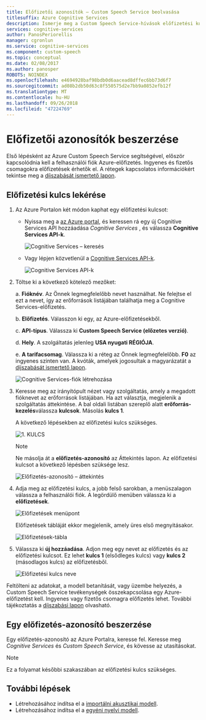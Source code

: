 ```yaml
---
title: Előfizetői azonosítók – Custom Speech Service beolvasása
titlesuffix: Azure Cognitive Services
description: Ismerje meg a Custom Speech Service-hívások előfizetési kulcsainak beszerzése.
services: cognitive-services
author: PanosPeriorellis
manager: cgronlun
ms.service: cognitive-services
ms.component: custom-speech
ms.topic: conceptual
ms.date: 02/08/2017
ms.author: panosper
ROBOTS: NOINDEX
ms.openlocfilehash: e4694928baf98bdb0d6aacead8dffec6bb73d6f7
ms.sourcegitcommit: ad08b2db50d63c8f550575d2e7bb9a0852efb12f
ms.translationtype: MT
ms.contentlocale: hu-HU
ms.lasthandoff: 09/26/2018
ms.locfileid: "47224769"
---
```

# <a name="obtain-subscription-keys"></a>Előfizetői azonosítók beszerzése
Első lépésként az Azure Custom Speech Service segítségével, először kapcsolódnia kell a felhasználói fiók Azure-előfizetés. Ingyenes és fizetős csomagokra előfizetések érhetők el. A rétegek kapcsolatos információkért tekintse meg a [díjszabását ismertető lapon](https://www.microsoft.com/cognitive-services/en-us/pricing).

## <a name="get-a-subscription-key"></a>Előfizetési kulcs lekérése
1. Az Azure Portalon két módon kaphat egy előfizetési kulcsot:

    * Nyissa meg a [az Azure portal](https://ms.portal.azure.com), és keressen rá egy új Cognitive Services API hozzáadása _Cognitive Services_ , és válassza **Cognitive Services API-k**.

      ![Cognitive Services – keresés](../../../media/cognitive-services/custom-speech-service/custom-speech-azure-subscription.png)

    * Vagy lépjen közvetlenül a [Cognitive Services API-k](https://ms.portal.azure.com/#create/Microsoft.CognitiveServices).

        ![Cognitive Services API-k](../../../media/cognitive-services/custom-speech-service/custom-speech-azure-subscription2.png)

    
1. Töltse ki a következő kötelező mezőket:

      a. **Fióknév**. Az Önnek legmegfelelőbb nevet használhat. Ne felejtse el ezt a nevet, így az erőforrások listájában találhatja meg a Cognitive Services-előfizetés.

      b. **Előfizetés**. Válasszon ki egy, az Azure-előfizetésekből.

      c. **API-típus**. Válassza ki **Custom Speech Service (előzetes verzió)**.

      d. **Hely**. A szolgáltatás jelenleg **USA nyugati RÉGIÓJA**.

      e. **A tarifacsomag**. Válassza ki a réteg az Önnek legmegfelelőbb. **F0** az ingyenes szinten van. A kvóták, amelyek jogosultak a magyarázatát a [díjszabását ismertető lapon](https://www.microsoft.com/cognitive-services/en-us/pricing).

      ![Cognitive Services-fiók létrehozása](../../../media/cognitive-services/custom-speech-service/custom-speech-azure-cris-blade.png)

1. Keresse meg az irányítópult nézet vagy szolgáltatás, amely a megadott fióknevet az erőforrások listájában. Ha azt választja, megjelenik a szolgáltatás áttekintése. A bal oldali listában szereplő alatt **erőforrás-kezelés**válassza **kulcsok**. Másolás **kulcs 1**.

      A következő lépésekben az előfizetési kulcs szükséges.

      ![1. KULCS](../../../media/cognitive-services/custom-speech-service/custom-speech-azure-cris-keys2.png)

      > [!NOTE]
      > Ne másolja át a **előfizetés-azonosító** az Áttekintés lapon. Az előfizetési kulcsot a következő lépésben szüksége lesz.
      >

      ![Előfizetés-azonosító – áttekintés](../../../media/cognitive-services/custom-speech-service/custom-speech-azure-cris-keys.png)

1. Adja meg az előfizetési kulcs, a jobb felső sarokban, a menüszalagon válassza a felhasználói fiók. A legördülő menüben válassza ki a **előfizetések**.

      ![Előfizetések menüpont](../../../media/cognitive-services/custom-speech-service/custom-speech-subscription-selection.png)

    Előfizetések tábláját ekkor megjelenik, amely üres első megnyitásakor.

    ![Előfizetések-tábla](../../../media/cognitive-services/custom-speech-service/custom-speech-subscription-list.png)

1. Válassza ki **új hozzáadása**. Adjon meg egy nevet az előfizetés és az előfizetési kulcsot. Ez lehet **kulcs 1** (elsődleges kulcs) vagy **kulcs 2** (másodlagos kulcs) az előfizetésből.

      ![Előfizetési kulcs neve](../../../media/cognitive-services/custom-speech-service/custom-speech-enter-subsciption.png)

Feltölteni az adatokat, a modell betanítását, vagy üzembe helyezés, a Custom Speech Service tevékenységek összekapcsolása egy Azure-előfizetést kell. Ingyenes vagy fizetős csomagra előfizetés lehet. További tájékoztatás a [díjszabási lapon](https://www.microsoft.com/cognitive-services/en-us/pricing) olvasható.

## <a name="get-a-subscription-id"></a>Egy előfizetés-azonosító beszerzése
Egy előfizetés-azonosító az Azure Portalra, keresse fel. Keresse meg *Cognitive Services* és *Custom Speech Service*, és kövesse az utasításokat.

> [!NOTE]
> Ez a folyamat későbbi szakaszában az előfizetési kulcs szükséges.
>

## <a name="next-steps"></a>További lépések
* Létrehozásához indítsa el a [importálni akusztikai modell](cognitive-services-custom-speech-create-acoustic-model.md).
* Létrehozásához indítsa el a [egyéni nyelvi modell](cognitive-services-custom-speech-create-language-model.md).
